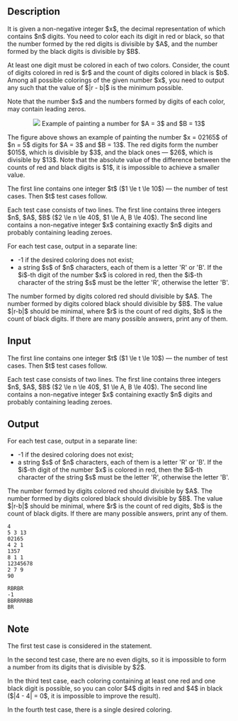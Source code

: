 ## Description

<div><p>It is given a non-negative integer $x$, the decimal representation of which contains $n$ digits. You need to color <span class="tex-font-style-bf">each</span> its digit in red or black, so that the number formed by the red digits is divisible by $A$, and the number formed by the black digits is divisible by $B$.</p><p><span class="tex-font-style-bf">At least one</span> digit must be colored in each of two colors. Consider, the count of digits colored in red is $r$ and the count of digits colored in black is $b$. Among all possible colorings of the given number $x$, you need to output any such that the value of $|r - b|$ is <span class="tex-font-style-bf">the minimum possible</span>.</p><p>Note that the number $x$ and the numbers formed by digits of each color, <span class="tex-font-style-bf">may contain leading zeros</span>.</p><center> <img class="tex-graphics" src="file://vrah3oQx.png" style="max-width: 100.0%;max-height: 100.0%;"> <span class="tex-font-size-small">Example of painting a number for $A = 3$ and $B = 13$</span> </center><p>The figure above shows an example of painting the number $x = 02165$ of $n = 5$ digits for $A = 3$ and $B = 13$. The red digits form the number $015$, which is divisible by $3$, and the black ones — $26$, which is divisible by $13$. Note that the absolute value of the difference between the counts of red and black digits is $1$, it is impossible to achieve a smaller value.</p></div><div class="input-specification"><p>The first line contains one integer $t$ ($1 \le t \le 10$) — the number of test cases. Then $t$ test cases follow.</p><p>Each test case consists of two lines. The first line contains three integers $n$, $A$, $B$ ($2 \le n \le 40$, $1 \le A, B \le 40$). The second line contains a non-negative integer $x$ containing exactly $n$ digits and probably containing leading zeroes.</p></div><div class="output-specification"><p>For each test case, output in a separate line:</p><ul> <li> <span class="tex-font-style-tt">-1</span> if the desired coloring does not exist; </li><li> a string $s$ of $n$ characters, each of them is a letter '<span class="tex-font-style-tt">R</span>' or '<span class="tex-font-style-tt">B</span>'. If the $i$-th digit of the number $x$ is colored in red, then the $i$-th character of the string $s$ must be the letter '<span class="tex-font-style-tt">R</span>', otherwise the letter '<span class="tex-font-style-tt">B</span>'. </li></ul><p>The number formed by digits colored red should divisible by $A$. The number formed by digits colored black should divisible by $B$. The value $|r-b|$ should be minimal, where $r$ is the count of red digits, $b$ is the count of black digits. If there are many possible answers, print any of them.</p></div>

## Input

<p>The first line contains one integer $t$ ($1 \le t \le 10$) — the number of test cases. Then $t$ test cases follow.</p><p>Each test case consists of two lines. The first line contains three integers $n$, $A$, $B$ ($2 \le n \le 40$, $1 \le A, B \le 40$). The second line contains a non-negative integer $x$ containing exactly $n$ digits and probably containing leading zeroes.</p>

## Output

<p>For each test case, output in a separate line:</p><ul> <li> <span class="tex-font-style-tt">-1</span> if the desired coloring does not exist; </li><li> a string $s$ of $n$ characters, each of them is a letter '<span class="tex-font-style-tt">R</span>' or '<span class="tex-font-style-tt">B</span>'. If the $i$-th digit of the number $x$ is colored in red, then the $i$-th character of the string $s$ must be the letter '<span class="tex-font-style-tt">R</span>', otherwise the letter '<span class="tex-font-style-tt">B</span>'. </li></ul><p>The number formed by digits colored red should divisible by $A$. The number formed by digits colored black should divisible by $B$. The value $|r-b|$ should be minimal, where $r$ is the count of red digits, $b$ is the count of black digits. If there are many possible answers, print any of them.</p>





```input1
4
5 3 13
02165
4 2 1
1357
8 1 1
12345678
2 7 9
90
```




```output1
RBRBR
-1
BBRRRRBB
BR
```



## Note

<p>The first test case is considered in the statement.</p><p>In the second test case, there are no even digits, so it is impossible to form a number from its digits that is divisible by $2$.</p><p>In the third test case, each coloring containing at least one red and one black digit is possible, so you can color $4$ digits in red and $4$ in black ($|4 - 4| = 0$, it is impossible to improve the result).</p><p>In the fourth test case, there is a single desired coloring.</p>
